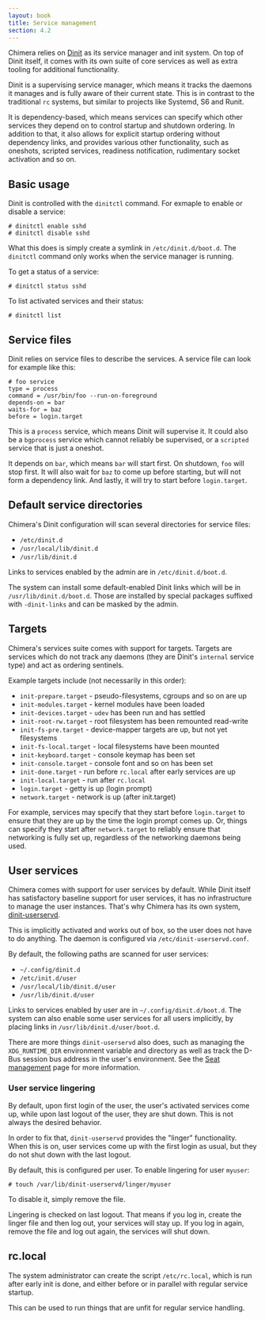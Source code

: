 ```yaml
---
layout: book
title: Service management
section: 4.2
---
```


Chimera relies on [Dinit](https://davmac.org/projects/dinit) as
its service manager and init system. On top of Dinit itself, it
comes with its own suite of core services as well as extra tooling
for additional functionality.

Dinit is a supervising service manager, which means it tracks
the daemons it manages and is fully aware of their current state.
This is in contrast to the traditional `rc` systems, but similar
to projects like Systemd, S6 and Runit.

It is dependency-based, which means services can specify which
other services they depend on to control startup and shutdown
ordering. In addition to that, it also allows for explicit startup
ordering without dependency links, and provides various other
functionality, such as oneshots, scripted services, readiness
notification, rudimentary socket activation and so on.

## Basic usage

Dinit is controlled with the `dinitctl` command. For exmaple to
enable or disable a service:

```
# dinitctl enable sshd
# dinitctl disable sshd
```

What this does is simply create a symlink in `/etc/dinit.d/boot.d`.
The `dinitctl` command only works when the service manager is running.

To get a status of a service:

```
# dinitctl status sshd
```

To list activated services and their status:

```
# dinitctl list
```

## Service files

Dinit relies on service files to describe the services. A service
file can look for example like this:

```
# foo service
type = process
command = /usr/bin/foo --run-on-foreground
depends-on = bar
waits-for = baz
before = login.target
```

This is a `process` service, which means Dinit will supervise it.
It could also be a `bgprocess` service which cannot reliably be
supervised, or a `scripted` service that is just a oneshot.

It depends on `bar`, which means `bar` will start first. On
shutdown, `foo` will stop first. It will also wait for `baz`
to come up before starting, but will not form a dependency
link. And lastly, it will try to start before `login.target`.

## Default service directories

Chimera's Dinit configuration will scan several directories for
service files:

* `/etc/dinit.d`
* `/usr/local/lib/dinit.d`
* `/usr/lib/dinit.d`

Links to services enabled by the admin are in `/etc/dinit.d/boot.d`.

The system can install some default-enabled Dinit links which will
be in `/usr/lib/dinit.d/boot.d`. Those are installed by special packages
suffixed with `-dinit-links` and can be masked by the admin.

## Targets

Chimera's services suite comes with support for targets. Targets are
services which do not track any daemons (they are Dinit's `internal`
service type) and act as ordering sentinels.

Example targets include (not necessarily in this order):

* `init-prepare.target` - pseudo-filesystems, cgroups and so on are up
* `init-modules.target` - kernel modules have been loaded
* `init-devices.target` - `udev` has been run and has settled
* `init-root-rw.target` - root filesystem has been remounted read-write
* `init-fs-pre.target` - device-mapper targets are up, but not yet filesystems
* `init-fs-local.target` - local filesystems have been mounted
* `init-keyboard.target` - console keymap has been set
* `init-console.target` - console font and so on has been set
* `init-done.target` - run before `rc.local` after early services are up
* `init-local.target` - run after `rc.local`
* `login.target` - getty is up (login prompt)
* `network.target` - network is up (after init.target)

For example, services may specify that they start before `login.target`
to ensure that they are up by the time the login prompt comes up.
Or, things can specify they start after `network.target` to reliably
ensure that networking is fully set up, regardless of the networking
daemons being used.

## User services

Chimera comes with support for user services by default. While Dinit
itself has satisfactory baseline support for user services, it has no
infrastructure to manage the user instances. That's why Chimera has its
own system, [dinit-userservd](https://github.com/chimera-linux/dinit-userservd).

This is implicitly activated and works out of box, so the user does not
have to do anything. The daemon is configured via `/etc/dinit-userservd.conf`.

By default, the following paths are scanned for user services:

* `~/.config/dinit.d`
* `/etc/init.d/user`
* `/usr/local/lib/dinit.d/user`
* `/usr/lib/dinit.d/user`

Links to services enabled by user are in `~/.config/dinit.d/boot.d`. The
system can also enable some user services for all users implicitly, by
placing links in `/usr/lib/dinit.d/user/boot.d`.

There are more things `dinit-userservd` also does, such as managing the
`XDG_RUNTIME_DIR` environment variable and directory as well as track the
D-Bus session bus address in the user's environment. See the
[Seat management](/docs/configuration/seat) page for more information.

### User service lingering

By default, upon first login of the user, the user's activated services come
up, while upon last logout of the user, they are shut down. This is not
always the desired behavior.

In order to fix that, `dinit-userservd` provides the "linger" functionality.
When this is on, user services come up with the first login as usual, but
they do not shut down with the last logout.

By default, this is configured per user. To enable lingering for user `myuser`:

```
# touch /var/lib/dinit-userservd/linger/myuser
```

To disable it, simply remove the file.

Lingering is checked on last logout. That means if you log in, create the
linger file and then log out, your services will stay up. If you log in
again, remove the file and log out again, the services will shut down.

## rc.local

The system administrator can create the script `/etc/rc.local`, which is run
after early init is done, and either before or in parallel with regular
service startup.

This can be used to run things that are unfit for regular service handling.
